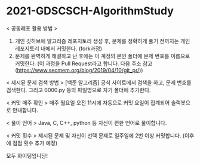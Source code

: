 # 2021-GDSCSCH-AlgorithmStudy

< 공동레포 활용 방법 >
1. 개인 깃허브에 알고리즘 레포지토리 생성 후, 문제를 정확하게 풀기 전까지는 개인 레포지토리 내에서 커밋한다. (fork과정)
2. 문제를 완벽하게 해결하고 난 후에는 이 계정의 본인 폴더에 문제 번호를 이름으로 커밋한다. (이 과정을 Pull Request라고 합니다. 다음 주소 참고(https://www.secmem.org/blog/2019/04/10/git_pr/))

< 제시된 문제 검색 방법 >
[백준 알고리즘] 공식 사이트에서 검색을 하고, 문제 번호를 검색한다. 그리고 0000.py 등의 파일명으로 자기 폴더에 추가한다.

< 커밋 매주 확인 >
매주 월요일 오전 11시에 자동으로 커밋 요일이 집계되어 슬랙봇으로 안내합니다.

< 풀이 언어 >
Java, C, C++, python 등 자신이 편한 언어로 풀이합니다.

< 커밋 횟수 >
제시된 문제 및 자신이 선택 문제로 일주일에 2번 이상 커밋합니다. (이후에 점점 횟수 추가 예정)



모두 화이팅입니당!
